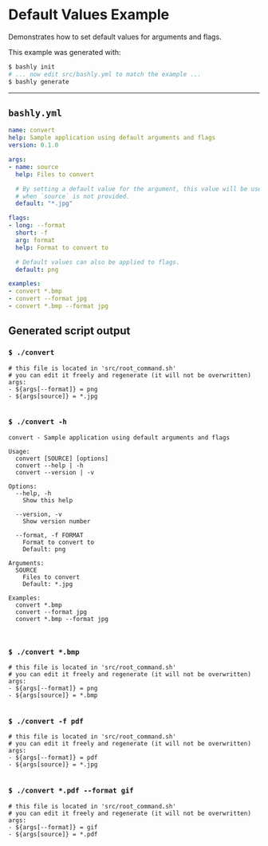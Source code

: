 # Default Values Example

Demonstrates how to set default values for arguments and flags.

This example was generated with:

```bash
$ bashly init
# ... now edit src/bashly.yml to match the example ...
$ bashly generate
```

-----

## `bashly.yml`

```yaml
name: convert
help: Sample application using default arguments and flags
version: 0.1.0

args:
- name: source
  help: Files to convert

  # By setting a default value for the argument, this value will be used
  # when `source` is not provided.
  default: "*.jpg"

flags:
- long: --format
  short: -f
  arg: format
  help: Format to convert to

  # Default values can also be applied to flags.
  default: png

examples:
- convert *.bmp
- convert --format jpg
- convert *.bmp --format jpg
```



## Generated script output

### `$ ./convert`

```shell
# this file is located in 'src/root_command.sh'
# you can edit it freely and regenerate (it will not be overwritten)
args:
- ${args[--format]} = png
- ${args[source]} = *.jpg


```

### `$ ./convert -h`

```shell
convert - Sample application using default arguments and flags

Usage:
  convert [SOURCE] [options]
  convert --help | -h
  convert --version | -v

Options:
  --help, -h
    Show this help

  --version, -v
    Show version number

  --format, -f FORMAT
    Format to convert to
    Default: png

Arguments:
  SOURCE
    Files to convert
    Default: *.jpg

Examples:
  convert *.bmp
  convert --format jpg
  convert *.bmp --format jpg



```

### `$ ./convert *.bmp`

```shell
# this file is located in 'src/root_command.sh'
# you can edit it freely and regenerate (it will not be overwritten)
args:
- ${args[--format]} = png
- ${args[source]} = *.bmp


```

### `$ ./convert -f pdf`

```shell
# this file is located in 'src/root_command.sh'
# you can edit it freely and regenerate (it will not be overwritten)
args:
- ${args[--format]} = pdf
- ${args[source]} = *.jpg


```

### `$ ./convert *.pdf --format gif`

```shell
# this file is located in 'src/root_command.sh'
# you can edit it freely and regenerate (it will not be overwritten)
args:
- ${args[--format]} = gif
- ${args[source]} = *.pdf


```



